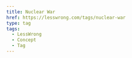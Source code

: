 ```yaml
---
title: Nuclear War
href: https://lesswrong.com/tags/nuclear-war
type: tag
tags:
  - LessWrong
  - Concept
  - Tag
---
```


